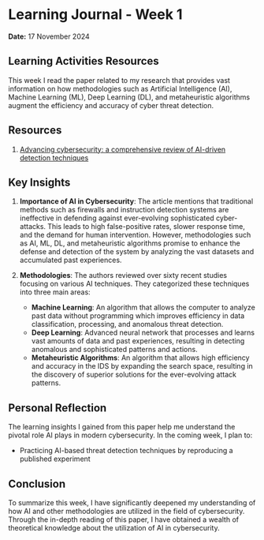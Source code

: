 # Learning Journal - Week 1

**Date:** 17 November 2024

## Learning Activities Resources
This week I read the paper related to my research that provides vast information on how methodologies such as Artificial Intelligence (AI), 
Machine Learning (ML), Deep Learning (DL), and metaheuristic algorithms augment the efficiency and accuracy of cyber threat detection.

## Resources
1. [Advancing cybersecurity: a comprehensive review of AI-driven detection techniques](https://doi.org/10.1186/s40537-024-00957-y)

## Key Insights
1. **Importance of AI in Cybersecurity**:
The article mentions that traditional methods such as firewalls and instruction detection systems are ineffective in defending against ever-evolving sophisticated cyber-attacks.
This leads to high false-positive rates, slower response time, and the demand for human intervention. However, methodologies such as AI, ML, DL, and metaheuristic algorithms promise
to enhance the defense and detection of the system by analyzing the vast datasets and accumulated past experiences.

2. **Methodologies**: The authors reviewed over sixty recent studies focusing on various AI techniques. They categorized these techniques into three main areas:
   - **Machine Learning**: An algorithm that allows the computer to analyze past data without programming which improves efficiency in data classification, processing,
     and anomalous threat detection.
   - **Deep Learning**: Advanced neural network that processes and learns vast amounts of data and past experiences, resulting in detecting anomalous
     and sophisticated patterns and actions.
   - **Metaheuristic Algorithms**: An algorithm that allows high efficiency and accuracy in the IDS by expanding the search space,
     resulting in the discovery of superior solutions for the ever-evolving attack patterns.

## Personal Reflection

The learning insights I gained from this paper help me understand the pivotal role AI plays in modern cybersecurity. In the coming week, I plan to:
  - Practicing AI-based threat detection techniques by reproducing a published experiment

## Conclusion

To summarize this week, I have significantly deepened my understanding of how AI and other methodologies are utilized in the field of cybersecurity. 
Through the in-depth reading of this paper, I have obtained a wealth of theoretical knowledge about the utilization of AI in cybersecurity.
